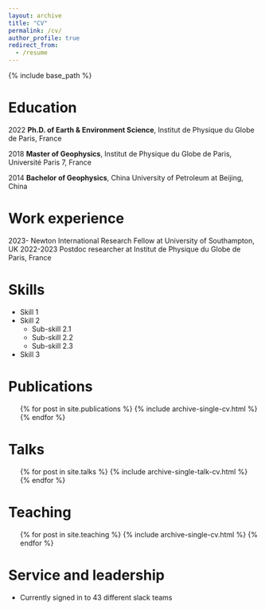 ```yaml
---
layout: archive
title: "CV"
permalink: /cv/
author_profile: true
redirect_from:
  - /resume
---
```


{% include base_path %}

Education
======
2022 **Ph.D. of Earth & Environment Science**, Institut de Physique du Globe de Paris, France

2018 **Master of Geophysics**, Institut de Physique du Globe de Paris, Université Paris 7, France

2014 **Bachelor of Geophysics**, China University of Petroleum at Beijing, China

Work experience
======
2023-      Newton International Research Fellow at University of Southampton, UK
2022-2023  Postdoc researcher at Institut de Physique du Globe de Paris, France

  
Skills
======
* Skill 1
* Skill 2
  * Sub-skill 2.1
  * Sub-skill 2.2
  * Sub-skill 2.3
* Skill 3

Publications
======
  <ul>{% for post in site.publications %}
    {% include archive-single-cv.html %}
  {% endfor %}</ul>
  
Talks
======
  <ul>{% for post in site.talks %}
    {% include archive-single-talk-cv.html %}
  {% endfor %}</ul>
  
Teaching
======
  <ul>{% for post in site.teaching %}
    {% include archive-single-cv.html %}
  {% endfor %}</ul>
  
Service and leadership
======
* Currently signed in to 43 different slack teams
